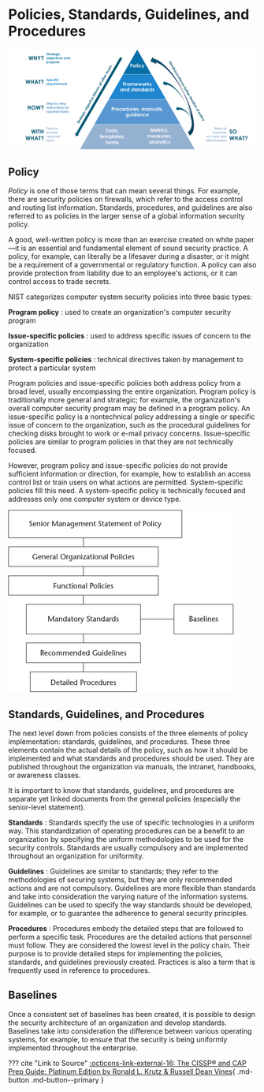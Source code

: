 # Policies, Standards, Guidelines, and Procedures

![image](../static/images/policy-model.png)

## Policy

*Policy* is one of those terms that can mean several things. For example, there are security policies on firewalls, which refer to the access control and routing list information. Standards, procedures, and guidelines are also referred to as policies in the larger sense of a global information security policy.

A good, well-written policy is more than an exercise created on white paper—it is an essential and fundamental element of sound security practice. A policy, for example, can literally be a lifesaver during a disaster, or it might be a requirement of a governmental or regulatory function. A policy can also provide protection from liability due to an employee's actions, or it can control access to trade secrets.

NIST categorizes computer system security policies into three basic types:

**Program policy**
:   used to create an organization's computer security program

**Issue-specific policies**
:   used to address specific issues of concern to the organization

**System-specific policies**
:   technical directives taken by management to protect a particular system

Program policies and issue-specific policies both address policy from a broad level, usually encompassing the entire organization. Program policy is traditionally more general and strategic; for example, the organization's overall computer security program may be defined in a program policy. An issue-specific policy is a nontechnical policy addressing a single or specific issue of concern to the organization, such as the procedural guidelines for checking disks brought to work or e-mail privacy concerns. Issue-specific policies are similar to program policies in that they are not technically focused.

However, program policy and issue-specific policies do not provide sufficient information or direction, for example, how to establish an access control list or train users on what actions are permitted. System-specific policies fill this need. A system-specific policy is technically focused and addresses only one computer system or device type.

![image](../static/images/policy-hierarchy.png)

## Standards, Guidelines, and Procedures

The next level down from policies consists of the three elements of policy implementation: standards, guidelines, and procedures. These three elements contain the actual details of the policy, such as how it should be implemented and what standards and procedures should be used. They are published throughout the organization via manuals, the intranet, handbooks, or awareness classes.

It is important to know that standards, guidelines, and procedures are separate yet linked documents from the general policies (especially the senior-level statement).

**Standards**
:   Standards specify the use of specific technologies in a uniform way. This standardization of operating procedures can be a benefit to an organization by specifying the uniform methodologies to be used for the security controls. Standards are usually compulsory and are implemented throughout an organization for uniformity.

**Guidelines**
:   Guidelines are similar to standards; they refer to the methodologies of securing systems, but they are only recommended actions and are not compulsory. Guidelines are more flexible than standards and take into consideration the varying nature of the information systems. Guidelines can be used to specify the way standards should be developed, for example, or to guarantee the adherence to general security principles.

**Procedures**
:   Procedures embody the detailed steps that are followed to perform a specific task. Procedures are the detailed actions that personnel must follow. They are considered the lowest level in the policy chain. Their purpose is to provide detailed steps for implementing the policies, standards, and guidelines previously created. Practices is also a term that is frequently used in reference to procedures.

## Baselines

Once a consistent set of baselines has been created, it is possible to design the security architecture of an organization and develop standards. Baselines take into consideration the difference between various operating systems, for example, to ensure that the security is being uniformly implemented throughout the enterprise.

??? cite "Link to Source"
    [:octicons-link-external-16: The CISSP&reg; and CAP Prep Guide: Platinum Edition by Ronald L. Krutz & Russell Dean Vines](https://learning.oreilly.com/library/view/the-cissp-r-and/9780470007921/){ .md-button .md-button--primary }